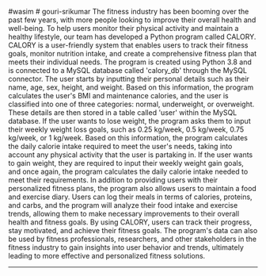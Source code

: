 #wasim # gouri-srikumar
The fitness industry has been booming over the past few years, with more people
looking to improve their overall health and well-being. To help users monitor their physical
activity and maintain a healthy lifestyle, our team has developed a Python program called
CALORY.
CALORY is a user-friendly system that enables users to track their fitness goals, monitor
nutrition intake, and create a comprehensive fitness plan that meets their individual needs. The
program is created using Python 3.8 and is connected to a MySQL database called 'calory_db'
through the MySQL connector.
The user starts by inputting their personal details such as their name, age, sex, height, and
weight. Based on this information, the program calculates the user's BMI and maintenance
calories, and the user is classified into one of three categories: normal, underweight, or
overweight. These details are then stored in a table called 'user' within the MySQL database.
If the user wants to lose weight, the program asks them to input their weekly weight loss goals,
such as 0.25 kg/week, 0.5 kg/week, 0.75 kg/week, or 1 kg/week. Based on this information, the
program calculates the daily calorie intake required to meet the user's needs, taking into account
any physical activity that the user is partaking in.
If the user wants to gain weight, they are required to input their weekly weight gain goals, and
once again, the program calculates the daily calorie intake needed to meet their requirements.
In addition to providing users with their personalized fitness plans, the program also allows users
to maintain a food and exercise diary. Users can log their meals in terms of calories, proteins, and
carbs, and the program will analyze their food intake and exercise trends, allowing them to make
necessary improvements to their overall health and fitness goals.
By using CALORY, users can track their progress, stay motivated, and achieve their fitness
goals. The program's data can also be used by fitness professionals, researchers, and other
stakeholders in the fitness industry to gain insights into user behavior and trends, ultimately
leading to more effective and personalized fitness solutions.
__________________________________________
